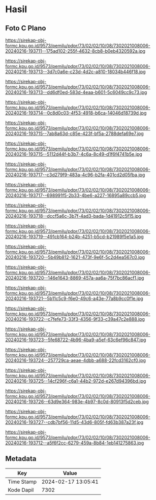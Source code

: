 # Hasil

## Foto C Plano

https://sirekap-obj-formc.kpu.go.id/9573/pemilu/pdpr/73/02/02/10/08/7302021008006-20240216-193711--175ad102-255f-4632-8cb8-b0eb4320592a.jpg

https://sirekap-obj-formc.kpu.go.id/9573/pemilu/pdpr/73/02/02/10/08/7302021008006-20240216-193713--3d7c0a6e-c23d-4d2c-a810-18034b446f18.jpg

https://sirekap-obj-formc.kpu.go.id/9573/pemilu/pdpr/73/02/02/10/08/7302021008006-20240216-193713--dd6df0ed-583d-4eaa-b601-5c6049cc9c73.jpg

https://sirekap-obj-formc.kpu.go.id/9573/pemilu/pdpr/73/02/02/10/08/7302021008006-20240216-193714--0c8d0c03-4f53-4918-b6ca-14046d18739d.jpg

https://sirekap-obj-formc.kpu.go.id/9573/pemilu/pdpr/73/02/02/10/08/7302021008006-20240216-193715--7ab8a63d-c85e-423f-bf5a-2788defa69e7.jpg

https://sirekap-obj-formc.kpu.go.id/9573/pemilu/pdpr/73/02/02/10/08/7302021008006-20240216-193715--5112d44f-b3b7-4c6a-8c49-d1f6f4741b5e.jpg

https://sirekap-obj-formc.kpu.go.id/9573/pemilu/pdpr/73/02/02/10/08/7302021008006-20240216-193717--c3d279f9-483a-4c96-b2fa-401cd2d05fba.jpg

https://sirekap-obj-formc.kpu.go.id/9573/pemilu/pdpr/73/02/02/10/08/7302021008006-20240216-193717--698991f5-2b33-4be6-a227-16895a89ccb5.jpg

https://sirekap-obj-formc.kpu.go.id/9573/pemilu/pdpr/73/02/02/10/08/7302021008006-20240216-193718--dccf5a6c-3b7f-4ad3-bada-1d41912c5f15.jpg

https://sirekap-obj-formc.kpu.go.id/9573/pemilu/pdpr/73/02/02/10/08/7302021008006-20240216-193719--491cb164-b24b-4251-b5cd-b21989f5e1a5.jpg

https://sirekap-obj-formc.kpu.go.id/9573/pemilu/pdpr/73/02/02/10/08/7302021008006-20240216-193720--5b49b812-1621-473f-9e6f-5c2d4ea567c0.jpg

https://sirekap-obj-formc.kpu.go.id/9573/pemilu/pdpr/73/02/02/10/08/7302021008006-20240216-193720--146e1643-8869-457a-aa6a-75f7bc86acf1.jpg

https://sirekap-obj-formc.kpu.go.id/9573/pemilu/pdpr/73/02/02/10/08/7302021008006-20240216-193721--5b11c5c9-f6e0-49c6-a43e-77a8b9cc0f1e.jpg

https://sirekap-obj-formc.kpu.go.id/9573/pemilu/pdpr/73/02/02/10/08/7302021008006-20240216-193722--c7fefe73-33f3-4356-9f33-c39a47c2e888.jpg

https://sirekap-obj-formc.kpu.go.id/9573/pemilu/pdpr/73/02/02/10/08/7302021008006-20240216-193723--5fe68722-4b96-4ba9-a5ef-63c6ef96c847.jpg

https://sirekap-obj-formc.kpu.go.id/9573/pemilu/pdpr/73/02/02/10/08/7302021008006-20240216-193724--257729ca-aeae-4dbb-a688-22fcd3162cf0.jpg

https://sirekap-obj-formc.kpu.go.id/9573/pemilu/pdpr/73/02/02/10/08/7302021008006-20240216-193725--14cf296f-c6a1-44b2-972d-e267d94396bd.jpg

https://sirekap-obj-formc.kpu.go.id/9573/pemilu/pdpr/73/02/02/10/08/7302021008006-20240216-193726--63d9e364-983e-4b97-8c0d-80913f5d2ceb.jpg

https://sirekap-obj-formc.kpu.go.id/9573/pemilu/pdpr/73/02/02/10/08/7302021008006-20240216-193727--cdb7bf56-11d5-43d6-805f-fd63b387a23f.jpg

https://sirekap-obj-formc.kpu.go.id/9573/pemilu/pdpr/73/02/02/10/08/7302021008006-20240216-193712--a5f6f2cc-6279-459a-8b84-1eb141275863.jpg


## Metadata

| Key        | Value               |
| ---------- | ------------------- |
| Time Stamp | 2024-02-17 13:05:41 |
| Kode Dapil | 7302                |



